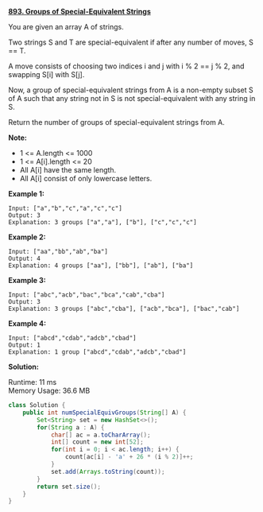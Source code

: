 **[893. Groups of Special-Equivalent Strings](https://leetcode.com/problems/groups-of-special-equivalent-strings/)**

You are given an array A of strings.

Two strings S and T are special-equivalent if after any number of moves, S == T.

A move consists of choosing two indices i and j with i % 2 == j % 2, and swapping S[i] with S[j].

Now, a group of special-equivalent strings from A is a non-empty subset S of A such that any string not in S is not special-equivalent with any string in S.

Return the number of groups of special-equivalent strings from A.

 

**Note:**

* 1 <= A.length <= 1000
* 1 <= A[i].length <= 20
* All A[i] have the same length.
* All A[i] consist of only lowercase letters.

**Example 1:**

```
Input: ["a","b","c","a","c","c"]
Output: 3
Explanation: 3 groups ["a","a"], ["b"], ["c","c","c"]
```

**Example 2:**

```
Input: ["aa","bb","ab","ba"]
Output: 4
Explanation: 4 groups ["aa"], ["bb"], ["ab"], ["ba"]
```

**Example 3:**

```
Input: ["abc","acb","bac","bca","cab","cba"]
Output: 3
Explanation: 3 groups ["abc","cba"], ["acb","bca"], ["bac","cab"]
```

**Example 4:**

```
Input: ["abcd","cdab","adcb","cbad"]
Output: 1
Explanation: 1 group ["abcd","cdab","adcb","cbad"]
```

**Solution:**

Runtime: 11 ms<br/>
Memory Usage: 	36.6 MB

```java
class Solution {
    public int numSpecialEquivGroups(String[] A) {
        Set<String> set = new HashSet<>();
        for(String a : A) {
            char[] ac = a.toCharArray();
            int[] count = new int[52];
            for(int i = 0; i < ac.length; i++) {
                count[ac[i] - 'a' + 26 * (i % 2)]++;
            }
            set.add(Arrays.toString(count));
        }
        return set.size();
    }
}
```